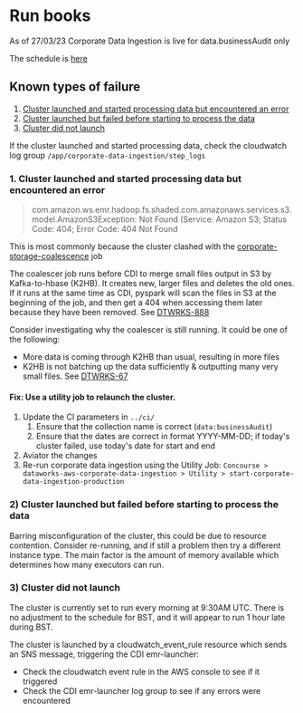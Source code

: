 # Run books

As of 27/03/23 Corporate Data Ingestion is live for data.businessAudit only

The schedule is [here](https://github.com/dwp/dataworks-aws-corporate-data-ingestion/blob/10d17a9df00dd3b53bc9621dbc20bc7f08abe2d9/daily_export_scheduling.tf#L5)

## Known types of failure

1) [Cluster launched and started processing data but encountered an error](#processing_failed)
2) [Cluster launched but failed before starting to process the data](#launch_failed)
3) [Cluster did not launch](#no_launch)

If the cluster launched and started processing data, check the cloudwatch log group `/app/corporate-data-ingestion/step_logs`

### 1.<a id="processing_failed"> </a> Cluster launched and started processing data but encountered an error
> com.amazon.ws.emr.hadoop.fs.shaded.com.amazonaws.services.s3.model.AmazonS3Exception: Not Found (Service: Amazon S3; Status Code: 404; Error Code: 404 Not Found

This is most commonly because the cluster clashed with the [corporate-storage-coalescence](https://github.com/dwp/dataworks-corporate-storage-coalescence) job

The coalescer job runs before CDI to merge small files output in S3 by Kafka-to-hbase (K2HB). 
It creates new, larger files and deletes the old ones.  If it runs at the same time as CDI,
pyspark will scan the files in S3 at the beginning of the job, and then get a 404 when 
accessing them later because they have been removed. See [DTWRKS-888](https://dwpdigital.atlassian.net/browse/DTWRKS-888)

Consider investigating why the coalescer is still running.  It could be one of the following:
- More data is coming through K2HB than usual, resulting in more files
- K2HB is not batching up the data sufficiently & outputting many very small files.  See [DTWRKS-67](https://dwpdigital.atlassian.net/browse/DTWRKS-67)

#### Fix: Use a utility job to relaunch the cluster.
1. Update the CI parameters in `../ci/`
   1. Ensure that the collection name is correct (`data:businessAudit`)
   2. Ensure that the dates are correct in format YYYY-MM-DD; if today's cluster failed, use today's date for start and end
2. Aviator the changes
3. Re-run corporate data ingestion using the Utility Job: `Concourse > dataworks-aws-corporate-data-ingestion > Utility > start-corporate-data-ingestion-production`


### 2) <a id="launch_failed"> </a> Cluster launched but failed before starting to process the data

Barring misconfiguration of the cluster, this could be due to resource contention.  Consider
re-running, and if still a problem then try a different instance type.  The main factor is the amount of memory available which determines how many executors can run.

### 3) <a id="no_launch"> </a> Cluster did not launch

The cluster is currently set to run every morning at 9:30AM UTC.  There is no adjustment to the schedule for BST,
and it will appear to run 1 hour late during BST.

The cluster is launched by a cloudwatch_event_rule resource which sends an SNS message, triggering the 
CDI emr-launcher: 
- Check the cloudwatch event rule in the AWS console to see if it triggered
- Check the CDI emr-launcher log group to see if any errors were encountered